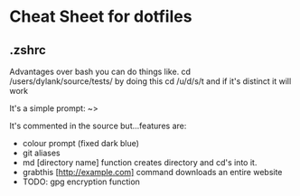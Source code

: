 # Cheat Sheet for dotfiles



## .zshrc

Advantages over bash you can do things like. cd /users/dylank/source/tests/
by doing this cd /u/d/s/t and if it's distinct it will work

It's a simple prompt: ~>

It's commented in the source but...features are:

* colour prompt (fixed dark blue)
* git aliases
* md [directory name] function creates directory and cd's into it.
* grabthis [http://example.com] command downloads an entire website
* TODO: gpg encryption function
